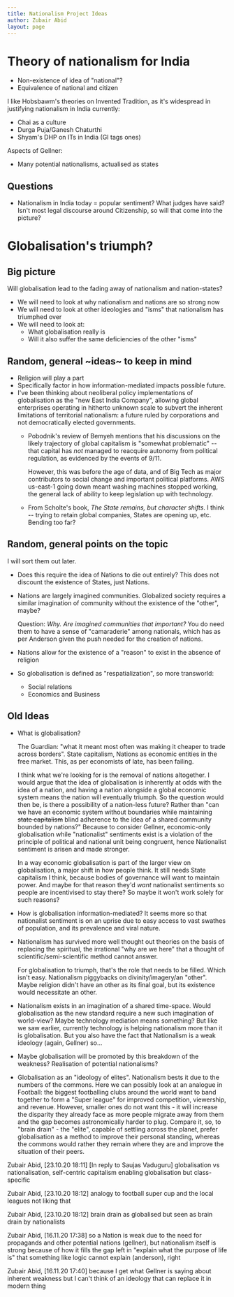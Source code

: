 ```yaml
---
title: Nationalism Project Ideas
author: Zubair Abid
layout: page
---
```


# Theory of nationalism for India

- Non-existence of idea of "national"?
- Equivalence of national and citizen

I like Hobsbawm's theories on Invented Tradition, as it's widespread in
justifying nationalism in India currently:

- Chai as a culture
- Durga Puja/Ganesh Chaturthi
- Shyam's DHP on ITs in India (GI tags ones)

Aspects of Gellner:

- Many potential nationalisms, actualised as states

## Questions

- Nationalism in India today = popular sentiment? What judges have said? Isn't
  most legal discourse around Citizenship, so will that come into the picture?

# Globalisation's triumph?

## Big picture

Will globalisation lead to the fading away of nationalism and nation-states?

- We will need to look at why nationalism and nations are so strong now
- We will need to look at other ideologies and "isms" that nationalism has
  triumphed over
- We will need to look at:
    - What globalisation really is
    - Will it also suffer the same deficiencies of the other "isms"

## Random, general ~ideas~ to keep in mind

- Religion will play a part
- Specifically factor in how information-mediated impacts possible future.
- I've been thinking about neoliberal policy implementations of globalisation as
  the "new East India Company", allowing global enterprises operating in
  hitherto unknown scale to subvert the inherent limitations of territorial
  nationalism: a future ruled by corporations and not democratically
  elected governments.
    - Pobodnik's review of Bemyeh mentions that his discussions on the likely
      trajectory of global capitalism is "somewhat problematic" -- that capital
      has *not* managed to reacquire autonomy from political regulation, as
      evidenced by the events of 9/11.
      
      However, this was before the age of data, and of Big Tech as major
      contributors to social change and important political platforms. AWS
      us-east-1 going down meant washing machines stopped working, the general
      lack of ability to keep legislation up with technology.
    - From Scholte's book, *The State remains, but character shifts*. I think --
      trying to retain global companies, States are opening up, etc. Bending too
      far?

## Random, general points on the topic

I will sort them out later.

- Does this require the idea of Nations to die out entirely? This does not
  discount the existence of States, just Nations.
- Nations are largely imagined communities. Globalized society requires a
  similar imagination of community without the existence of the "other", maybe?
  
  Question: *Why. Are imagined communities that important?* You do need them to
  have a sense of "camaraderie" among nationals, which has as per Anderson given
  the push needed for the creation of nations.
- Nations allow for the existence of a "reason" to exist in the absence of
  religion
- So globalisation is defined as "respatialization", so more transworld:
    - Social relations
    - Economics and Business

## Old Ideas

- What is globalisation?

  The Guardian: "what it meant most often was making it cheaper to trade across
  borders". State capitalism, Nations as economic entities in the free market.
  This, as per economists of late, has been failing.
  
  I think what we're looking for is the removal of nations altogether. I would
  argue that the idea of globalisation is inherently at odds with the idea of a
  nation, and having a nation alongside a global economic system means the
  nation will eventually triumph. So the question would then be, is there a
  possibility of a nation-less future? Rather than "can we have an economic
  system without boundaries while maintaining ~~state capitalism~~ blind
  adherence to the idea of a shared community bounded by nations?" Because to
  consider Gellner, economic-only globalisation while "nationalist" sentiments
  exist is a violation of the principle of political and national unit being
  congruent, hence Nationalist sentiment is arisen and made stronger.
  
  In a way economic globalisation is part of the larger view on globalisation, a
  major shift in how people think. It still needs State capitalism I think,
  because bodies of governance will want to maintain power. And maybe for that
  reason they'd *want* nationalist sentiments so people are incentivised to stay
  there? So maybe it won't work solely for such reasons?
  
- How is globalisation information-mediated? It seems more so that nationalist
  sentiment is on an uprise due to easy access to vast swathes of population,
  and its prevalence and viral nature. 

- Nationalism has survived more well thought out theories on the basis of
  replacing the spiritual, the irrational "why are we here" that a thought of
  scientific/semi-scientific method cannot answer.
  
  For globalisation to triumph, that's the role that needs to be filled. Which
  isn't easy. Nationalism piggybacks on divinity/imagery/an "other". Maybe
  religion didn't have an other as its final goal, but its existence would
  necessitate an other.
- Nationalism exists in an imagination of a shared time-space. Would
  globalisation as the new standard require a new such imagination of
  world-view? Maybe technology mediation means something? But like we saw
  earlier, currently technology is helping nationalism more than it is
  globalisation. But you also have the fact that Nationalism is a weak ideology
  (again, Gellner) so...
- Maybe globalisation will be promoted by this breakdown of the weakness?
  Realisation of potential nationalisms?
- Globalisation as an "ideology of elites". Nationalism bests it due to the
  numbers of the commons. Here we can possibly look at an analogue in Football:
  the biggest footballing clubs around the world want to band together to form a
  "Super league" for improved competition, viewership, and revenue. However,
  smaller ones do not want this - it will increase the disparity they already
  face as more people migrate away from them and the gap becomes astronomically
  harder to plug. Compare it, so, to "brain drain" - the "elite", capable of
  settling across the planet, prefer globalisation as a method to improve their
  personal standing, whereas the commons would rather they remain where they are
  and improve the situation of their peers.

Zubair Abid, [23.10.20 18:11]
[In reply to Saujas Vaduguru]
globalisation vs nationalisation, self-centric capitalism enabling globalisation
but class-specific

Zubair Abid, [23.10.20 18:12]
analogy to football super cup and the local leagues not liking that

Zubair Abid, [23.10.20 18:12]
brain drain as globalised but seen as brain drain by nationalists

Zubair Abid, [16.11.20 17:38]
so a Nation is weak due to the need for propagands and other potential nations
(gellner), but nationalism itself is strong because of how it fills the gap left 
in "explain what the purpose of life is" that something like logic cannot 
explain (anderson), right

Zubair Abid, [16.11.20 17:40]
because I get what Gellner is saying about inherent weakness but I can't think 
of an ideology that can replace it in modern thing


